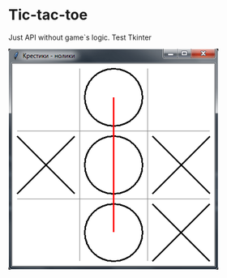 # Tic-tac-toe

Just API without game`s logic. Test Tkinter

![tic-tac-toe](images/0.png "tic-tac-toe")
